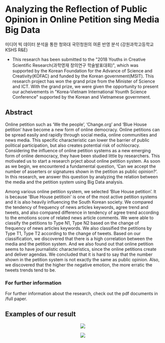 # Analyzing the Reflection of Public Opinion in Online Petition sing Media Big Data
미디어 빅 데이터 분석을 통한 청와대 국민청원의 여론 반영 분석 (강원과학고등학교 KSHS R&E)

- This research has been submitted to the "2018 Youths in Creative Scientific Research(과학영재 창의연구 학술발표대회)", which was supported by the Korean Foundation for the Advance of Science and Creativity(KOFAC) and funded by the Korean government(MSIT). This research project has won the grand prize from the Minister of Science and ICT. With the grand prize, we were given the opportunity to present our acheivements in "Korea-Vietnam International Younth Science Conference" supported by the Korean and Vietnamese government. 

## Abstract

Online petition such as ‘We the people’, ‘Change.org’ and ‘Blue House petition’ have become a new form of online democracy. Online petitions can be spread easily and rapidly through social media, online communities and news media. This specific characteristic can lower the barrier of public political participation, but also creates potential risk of ochlocracy. Considering the influence of online petition systems as a new emerging form of online democracy, they have been studied little by researchers. This motivated us to start a research prject about online petition system. As soon as we begin, we encountered a fundamental question, ‘Can we accept the number of asserters or signatures shown in the petition as public opinion?’. In this research, we answer this question by analyzing the relation between the media and the petition system using Big Data analysis. 

Among various online petition system, we selected ‘Blue House petition’. It is because 'Blue House petitioin' is one of the most active petition systems and it is also heavily influencing the South Korean society. We compared the tendency of frequency of news articles keywords, agree trend and tweets, and also compared difference in tendency of agree trend according to the emotions score of related news article comments. We were able to classify the petitions to Type N1, Type N2 based on the change of frequency of news articles keywords. We also classified the petitions by Type T1, Type T2 according to the change of tweets. Based on our classification, we discovered that there is a high correlation between the media and the petition system. And we also found out that online petition seems to have journalistic characteristics, since the online petitions create and deliver agendas. We concluded that it is hard to say that the number shown in the petition system is not exactly the same as public opinion. Also, we discovered that the higher the negative emotion, the more erratic the tweets trends tend to be.

### For further information
For further information about the research, check out the pdf documents in /full paper.


## Examples of our result

<p align="center">
  <img src="https://user-images.githubusercontent.com/19422758/103363495-91036700-4afe-11eb-9255-95e16f5dc26f.png" />
<p/>

<p align="center">
  <img src="https://user-images.githubusercontent.com/19422758/103363191-d7a49180-4afd-11eb-9e05-b0cf9451608f.png" />
<p/>


